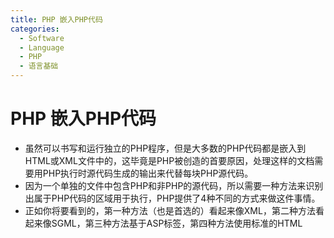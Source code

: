 ```yaml
---
title: PHP 嵌入PHP代码
categories:
  - Software
  - Language
  - PHP
  - 语言基础
---
```

# PHP 嵌入PHP代码

- 虽然可以书写和运行独立的PHP程序，但是大多数的PHP代码都是嵌入到HTML或XML文件中的，这毕竟是PHP被创造的首要原因，处理这样的文档需要用PHP执行时源代码生成的输出来代替每块PHP源代码。
- 因为一个单独的文件中包含PHP和非PHP的源代码，所以需要一种方法来识别出属于PHP代码的区域用于执行，PHP提供了4种不同的方式来做这件事情。
- 正如你将要看到的，第一种方法（也是首选的）看起来像XML，第二种方法看起来像SGML，第三种方法基于ASP标签，第四种方法使用标准的HTML<script>标签，这使用常规的HTML编辑器编辑嵌入PHP的页面变得容易。
## XML风格

- 因为XML(eXtensible Markup Language，可拓展标记语言）的出现和HTML向XML语言的过渡（XHTML)，目前嵌入PHP的的首选技术是使用XML兼容标签来指示PHP的指令。
- 因为XML允许定义新标签，XML中用标签来区分PHP命令是很简单的，要使用这种风格，需要将PHP代码包含在`<?php和?>`之间，所有在这些标记之间的部分都当作PHP代码来解释，所有在标记之外的则不是，虽然在标记和其中的文本之间的空格并不是必须的，但是这样做会增加可读性，例如，要让PHP打印"Hello World"，可以在Web页面中插入下面一行：

```php
<?php echo"Hello, World"; ?>
```

- 因为块的末尾也强制结束表达式，所以紧随在语句之后的分号是可选的，以下示例将PHP嵌入到一个完整的HTMl文件中：

```php+HTML
<!dictype html public "-//w3c//DTD XHTML 1.0 Transitional//EN"http://www.w3.org/TR/xhtml11/DTD/xhtml11-transitional.dtd">
<html>
    <head>
        <title>This is my first PHP program!</title>
    </head>
    <body>
        <p>
            Look,me! It is my first PHP program:<br/>
            <?php echo "Hello, world"; ?><br/>
            How cool is that?
        </p>
    </body>
</html>
```

- 当然，这并不能让人非常激动，不用PHP我们也能完成它，但当我们要把从信息源（如数据库和表单值）得到的动态信息放到Web页面时，PHP就非常有价值，当用户访问这个页面并查看它的源代码时，看到的是：

```php+HTML
<!dictype html public "-//w3c//dtd html 4.0 transitional//en">
<html>
    <head>
        <title>This is my first PHP program!</title>
    </head>
    <body>
        <p>
            Look,me! It's my first PHP program:<br/>
            Hello, world<br/>
            How cool is that?
        </p>
    </body>
</html>
```

- 在这里我们看不到PHP源代码的踪迹，用户看到的只是它的输出。
- 注意所有在PHP和非PHP之间的转换都在单独的一行中，PHP命令可以放在文件里的任意地方，甚至是在HTML标签中，例如：

```php+HTML
<input type="text" name="first_name" value="<?php echo "Rasmus"; ?> "/>
当PHP处理这个文本时，将读到：
<input type="text" name="first_name" value=Rasmus" />
```

- 在开始和结束标记中的PHP代码可以不在同一行里，如果PHP命令的结束标记是在一行的末尾，则结束标记后的换行符也可以去掉，因此，我们可以改写：Hello,world"例子：

```php+HTML
<?php
Echo "Hello, world"; ?>
<br />
```

- 分行之后，生成的HTML没有任何变化。

## SGML风格

嵌入PHP的"经典"风格源于SGML命令处理标签，要使用这种方法，只需简单地将PHP包含在`<?和?>`中，下面还是"Hello world"的例子：

```php+HTML
<? echo "Hello, world"; ?>
```

- 我们把这种风格称之为短标签（short tag)，这种风格时最简短和插入最少的，并且可以在`php.ini`初始化文件中关闭它，以便不和XML PI(Process Instruction，处理指令）标签产生冲突，因此，如果想要编写完全可一至的PHP代码分发给其他人（他们可能关闭短标签），就应该使用较长的`<?php ... ?>`标签风格，如果你不需要和他人共享你的代码，也无需告诉想使用你的代码的人来打开短标签，并且你不打打算在你的PHP代码中混入XML，那么就可以使用这种风格的标签。

## ASP风格

- 因为SGML和XML标签风格都不是严格合法的HTML，一些HTML编辑器不能正确的解析它（如语法颜色高亮，上下文相关帮助和其他细节），一些编辑器甚至会帮助你移出这些"损坏的"代码，尽管如此，很多HTML编辑器都认可另一种嵌入代码的机制，就是微软的ASP(Active Server Pages)，和PHP一样，ASP是一种将服务器端脚本嵌入到HTML页面的方法。
- 如果你想使用ASP的工具编辑嵌入PHP的文件，你可以用ASP风格的标签来确定PHP代码区域，ASP风格的标签与SGML风格的标签类似，只是用`%`替代了`?`:

```php+HTML
<% echo "Hello,world"; %>
```

- 除此之外，ASP风格的标签的工作方式与SGML风格的标签一样。
- ASP风格的标签默认是不生效的，你需要在编译PHP时加上`--enable-asp-tags`选项或者编辑`php.int`文件，设置其中的`asp_tags`
## 脚本风格

- 最后一种从HTML中区分PHP代码的方法是用一个标签来允许在HTML页中进行客户端脚本编程，该标签是。

```php+HTML
<script language="php">
echo "Hello, world";
</script>
```

- 这种方法对于仅工作于严格合法的HTML文件，但不支持XML处理命令的HTML编辑器最有用。

## 直接输出内容

- PHP程序最常见的操作可能要数向用户显示数据，在这个WEB应用的上下文中，这意味着插入到HTML文档的信息在被用户查看时将变成HTML
- 为了简化这个操作，PHP提供了SGML和ASP标签的特别版本，这些版本自动获取标签中的值并且将其插入到HTML页面中，为了使用这个特性，可在开始标签后添加一个等号`=`，用这个技术，我们重写表单的例子，如下：

```php+HTML
<input type="text" name="first_name" value="<?="Rasmus"; ?>">
```

- 如果你启用了ASP风格的标签，则可以用ASP标签完成同样的工作：

```php+HTML
<p>This number (<%= 2+2 %>)<br />
And this number (<% echo (2+2); %>)<br />
```

- 在处理之后，产生的HTML是：

```php+HTML
<p>This number (4)  <br/>
and this number (4) <br/>
are the same.</p>
```


